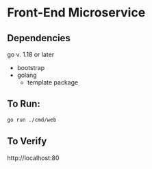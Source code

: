 # Front-End Microservice

## Dependencies
go v. 1.18 or later
* bootstrap
* golang
  * template package

## To Run:
```bash
go run ./cmd/web
```

## To Verify
http://localhost:80